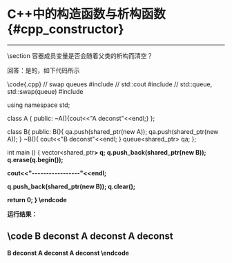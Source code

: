 C++中的构造函数与析构函数{#cpp_constructor}
======================================

<hr>
\section 容器成员变量是否会随着父类的析构而清空？

回答：是的，如下代码所示

\code{.cpp}
// swap queues
#include <iostream>       // std::cout
#include <queue>          // std::queue, std::swap(queue)
#include <memory>

using namespace std;

class A {
    public:
    ~A(){cout<<"A deconst"<<endl;}
};

class B{
public:
    B(){
        qa.push(shared_ptr<A>(new A));
        qa.push(shared_ptr<A>(new A));
    }
    ~B(){ cout<<"B deconst"<<endl; }
    queue<shared_ptr<A>> qa;
};

int main ()
{
  vector<shared_ptr<B>> q;
  q.push_back(shared_ptr<B>(new B));
  q.erase(q.begin());
  
  cout<<"-----------------"<<endl;
  
  q.push_back(shared_ptr<B>(new B));
  q.clear();

  return 0;
}
\endcode

运行结果：

\code
B deconst
A deconst
A deconst
-----------------
B deconst
A deconst
A deconst
\endcode